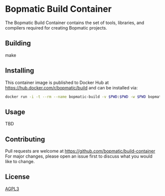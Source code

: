 # Bopmatic Build Container

The Bopmatic Build Container contains the set of tools, libraries, and
compilers required for creating Bopmatic projects.

## Building

make

## Installing

This container image is published to Docker Hub at
https://hub.docker.com/r/bopmatic/build and can be installed via:

```bash
docker run -i -t --rm --name bopmatic-build -v $PWD:$PWD -w $PWD bopmatic/build:latest /bin/bash
```

## Usage

TBD

## Contributing
Pull requests are welcome at https://github.com/bopmatic/build-container
For major changes, please open an issue first to discuss what you
would like to change.

## License
[AGPL3](https://www.gnu.org/licenses/agpl-3.0.en.html)
